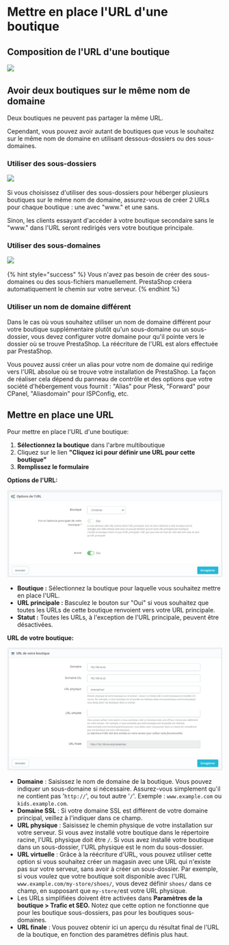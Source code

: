 # Mettre en place l'URL d'une boutique

## Composition de l'URL d'une boutique

![](<../../../.gitbook/assets/httpswww.mystore.comwomen (6).png>)

## Avoir deux boutiques sur le même nom de domaine

Deux boutiques ne peuvent pas partager la même URL.

Cependant, vous pouvez avoir autant de boutiques que vous le souhaitez sur le même nom de domaine en utilisant dessous-dossiers ou des sous-domaines.

### Utiliser des sous-dossiers

![](<../../../.gitbook/assets/httpswww.mystore.comwomen (7).png>)

Si vous choisissez d'utiliser des sous-dossiers pour héberger plusieurs boutiques sur le même nom de domaine, assurez-vous de créer 2 URLs pour chaque boutique : une avec "www." et une sans.

Sinon, les clients essayant d'accéder à votre boutique secondaire sans le "www." dans l'URL seront redirigés vers votre boutique principale.

### Utiliser des sous-domaines

![](<../../../.gitbook/assets/httpswww.mystore.comwomen (8).png>)

{% hint style="success" %}
Vous n'avez pas besoin de créer des sous-domaines ou des sous-fichiers manuellement. PrestaShop créera automatiquement le chemin sur votre serveur.
{% endhint %}

### Utiliser un nom de domaine différent

Dans le cas où vous souhaitez utiliser un nom de domaine différent pour votre boutique supplémentaire plutôt qu'un sous-domaine ou un sous-dossier, vous devez configurer votre domaine pour qu'il pointe vers le dossier où se trouve PrestaShop. La réécriture de l'URL est alors effectuée par PrestaShop.

Vous pouvez aussi créer un alias pour votre nom de domaine qui redirige vers l'URL absolue où se trouve votre installation de PrestaShop. La façon de réaliser cela dépend du panneau de contrôle et des options que votre société d'hébergement vous fournit : "Alias" pour Plesk, "Forward" pour CPanel, "Aliasdomain" pour ISPConfig, etc.

## Mettre en place une URL

Pour mettre en place l'URL d'une boutique:

1. **Sélectionnez la boutique** dans l'arbre multiboutique
2. Cliquez sur le lien **"Cliquez ici pour définir une URL pour cette boutique"**
3. **Remplissez le formulaire**

**Options de l'URL:**

![](<../../../.gitbook/assets/image (48) (1).png>)

* **Boutique :** Sélectionnez la boutique pour laquelle vous souhaitez mettre en place l'URL.
* **URL principale :** Basculez le bouton sur "Oui" si vous souhaitez que toutes les URLs de cette boutique renvoient vers votre URL principale.
* **Statut :** Toutes les URLs, à l'exception de l'URL principale, peuvent être désactivées.

**URL de votre boutique:**

![](<../../../.gitbook/assets/image (50) (2).png>)

* **Domaine** : Saisissez le nom de domaine de la boutique. Vous pouvez indiquer un sous-domaine si nécessaire. Assurez-vous simplement qu'il ne contient pas '`http://`', ou tout autre '`/`'. Exemple : `www.example.com` ou `kids.example.com`.
* **Domaine SSL** : Si votre domaine SSL est différent de votre domaine principal, veillez à l'indiquer dans ce champ.
* **URL physique** : Saisissez le chemin physique de votre installation sur votre serveur. Si vous avez installé votre boutique dans le répertoire racine, l'URL physique doit être `/`. Si vous avez installé votre boutique dans un sous-dossier, l'URL physique est le nom du sous-dossier.
* **URL virtuelle** : Grâce à la réécriture d'URL, vous pouvez utiliser cette option si vous souhaitez créer un magasin avec une URL qui n'existe pas sur votre serveur, sans avoir à créer un sous-dossier. Par exemple, si vous voulez que votre boutique soit disponible avec l'URL `www.example.com/my-store/shoes/`, vous devez définir `shoes/` dans ce champ, en supposant que `my-store/`est votre URL physique.
* Les URLs simplifiées doivent être activées dans **Paramètres de la boutique > Trafic et SEO.** Notez que cette option ne fonctionne que pour les boutique sous-dossiers, pas pour les boutiques sous-domaines.
* **URL finale** : Vous pouvez obtenir ici un aperçu du résultat final de l'URL de la boutique, en fonction des paramètres définis plus haut.
